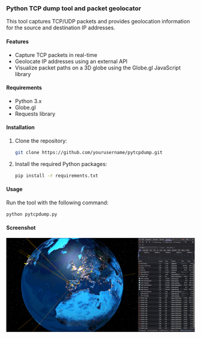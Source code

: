 ### Python TCP dump tool and packet geolocator

This tool captures TCP/UDP packets and provides geolocation information for the source and destination IP addresses.

#### Features
- Capture TCP packets in real-time
- Geolocate IP addresses using an external API
- Visualize packet paths on a 3D globe using the Globe.gl JavaScript library

#### Requirements
- Python 3.x
- Globe.gl
- Requests library

#### Installation
1. Clone the repository:
    ```sh
    git clone https://github.com/yourusername/pytcpdump.git
    ```
2. Install the required Python packages:
    ```sh
    pip install -r requirements.txt
    ```

#### Usage
Run the tool with the following command:
```sh
python pytcpdump.py
```

#### Screenshot
![screenshot](static/Capture.PNG)
